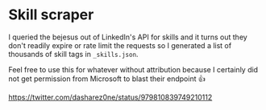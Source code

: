 # Skill scraper

I queried the bejesus out of LinkedIn's API for skills and it turns out they don't readily expire or rate limit the requests so I generated a list of thousands of skill tags in `_skills.json`.

Feel free to use this for whatever without attribution because I certainly did not get permission from Microsoft to blast their endpoint 👍

https://twitter.com/dasharez0ne/status/979810839749210112